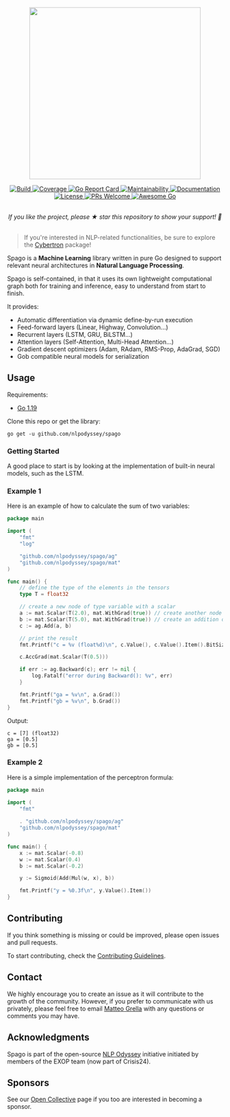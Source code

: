 <p align="center">
    <br>
    <img src="https://github.com/nlpodyssey/spago/blob/main/assets/spago_logo.png" width="400"/>
    <br>
<p>
<p align="center">
    <a href="https://github.com/nlpodyssey/spago/actions/workflows/go.yml?query=branch%3Amain">
        <img alt="Build" src="https://github.com/nlpodyssey/spago/actions/workflows/go.yml/badge.svg?branch=main">
    </a>
    <a href="https://codecov.io/gh/nlpodyssey/spago">
        <img alt="Coverage" src="https://codecov.io/gh/nlpodyssey/spago/branch/main/badge.svg">
    </a>
    <a href="https://goreportcard.com/report/github.com/nlpodyssey/spago">
        <img alt="Go Report Card" src="https://goreportcard.com/badge/github.com/nlpodyssey/spago">
    </a>
    <a href="https://codeclimate.com/github/nlpodyssey/spago/maintainability">
        <img alt="Maintainability" src="https://api.codeclimate.com/v1/badges/be7350d3eb1a6a8aa503/maintainability">
    </a>
    <a href="https://pkg.go.dev/github.com/nlpodyssey/spago/">
        <img alt="Documentation" src="https://pkg.go.dev/badge/github.com/nlpodyssey/spago/.svg">
    </a>
    <a href="https://opensource.org/licenses/BSD-2-Clause">
        <img alt="License" src="https://img.shields.io/badge/License-BSD%202--Clause-orange.svg">
    </a>
    <a href="http://makeapullrequest.com">
        <img alt="PRs Welcome" src="https://img.shields.io/badge/PRs-welcome-brightgreen.svg?style=flat-square">
    </a>
    <a href="https://github.com/avelino/awesome-go">
        <img alt="Awesome Go" src="https://awesome.re/mentioned-badge.svg">
    </a>
</p>
<p align="center">
    <br>
    <i>If you like the project, please ★ star this repository to show your support! 🤩</i>
    <br>
<br>
<p>

> If you're interested in NLP-related functionalities, be sure to explore the [Cybertron](https://github.com/nlpodyssey/cybertron) package!

Spago is a **Machine Learning** library written in pure Go designed to support relevant neural architectures in **Natural
Language Processing**.

Spago is self-contained, in that it uses its own lightweight computational graph both for training and
inference, easy to understand from start to finish. 

It provides:
- Automatic differentiation via dynamic define-by-run execution
- Feed-forward layers (Linear, Highway, Convolution...)
- Recurrent layers (LSTM, GRU, BiLSTM...)
- Attention layers (Self-Attention, Multi-Head Attention...)
- Gradient descent optimizers (Adam, RAdam, RMS-Prop, AdaGrad, SGD)
- Gob compatible neural models for serialization

## Usage

Requirements:

* [Go 1.19](https://golang.org/dl/)

Clone this repo or get the library:

```console
go get -u github.com/nlpodyssey/spago
```

### Getting Started

A good place to start is by looking at the implementation of built-in neural models, such as the LSTM.

### Example 1
Here is an example of how to calculate the sum of two variables:

```go
package main

import (
	"fmt"
	"log"

	"github.com/nlpodyssey/spago/ag"
	"github.com/nlpodyssey/spago/mat"
)

func main() {
	// define the type of the elements in the tensors
	type T = float32

	// create a new node of type variable with a scalar
	a := mat.Scalar(T(2.0), mat.WithGrad(true)) // create another node of type variable with a scalar
	b := mat.Scalar(T(5.0), mat.WithGrad(true)) // create an addition operator (the calculation is actually performed here)
	c := ag.Add(a, b)

	// print the result
	fmt.Printf("c = %v (float%d)\n", c.Value(), c.Value().Item().BitSize())

	c.AccGrad(mat.Scalar(T(0.5)))

	if err := ag.Backward(c); err != nil {
		log.Fatalf("error during Backward(): %v", err)
	}

	fmt.Printf("ga = %v\n", a.Grad())
	fmt.Printf("gb = %v\n", b.Grad())
}
```

Output:

```console
c = [7] (float32)
ga = [0.5]
gb = [0.5]
```

### Example 2

Here is a simple implementation of the perceptron formula:

```go
package main

import (
	"fmt"
	
	. "github.com/nlpodyssey/spago/ag"
	"github.com/nlpodyssey/spago/mat"
)

func main() {
	x := mat.Scalar(-0.8)
	w := mat.Scalar(0.4)
	b := mat.Scalar(-0.2)

	y := Sigmoid(Add(Mul(w, x), b))

	fmt.Printf("y = %0.3f\n", y.Value().Item())
}
```

## Contributing

If you think something is missing or could be improved, please open issues and pull requests.

To start contributing, check the [Contributing Guidelines](https://github.com/nlpodyssey/spago/blob/main/CONTRIBUTING.md).

## Contact

We highly encourage you to create an issue as it will contribute to the growth of the community. However, if you prefer to communicate with us privately, please feel free to email [Matteo Grella](mailto:matteogrella@gmail.com) with any questions or comments you may have.

## Acknowledgments

Spago is part of the open-source [NLP Odyssey](https://github.com/nlpodyssey) initiative
initiated by members of the EXOP team (now part of Crisis24).

## Sponsors

See our [Open Collective](https://opencollective.com/nlpodyssey/contribute) page if you too are interested in becoming a sponsor.
